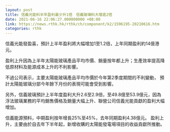 ```yaml
---
layout: post
title: 信義光能料半年盈利最少升1倍　信義玻璃料大增逾2倍
date: 2021-06-16 22:06:27.000000000 +08:00
link: https://news.rthk.hk/rthk/ch/component/k2/1596195-20210616.htm
categories: rthk
---
```


信義光能發盈喜，預計上半年盈利將大幅增加1至1.2倍，上年同期盈利約14億港元。

盈利上升因為上半年太陽能玻璃產品平均市價、銷量按年都上升；生產效率提高降低原材料及能源成本上升的不利影響。

不過公司表示，主要太陽能玻璃產品平均市價於今年第2季度期間的不利變動， 預計太陽能玻璃分部今年餘下月份的表現可能會受到影響。

另外，信義玻璃預計上半年度盈利大升2.6至2.9倍，至49.8億至53.9億元，因為浮法玻璃業務的平均銷售價格及銷量大幅上升、聯營公司信義光能貢獻的盈利大幅增加。

信義能源預料，中期盈利按年增長25%至45%，去年同期盈利4.38億元。
盈利上升，主要由於自去年下半年起，新增收購的太陽能發電場項目的收益貢獻所推動。
